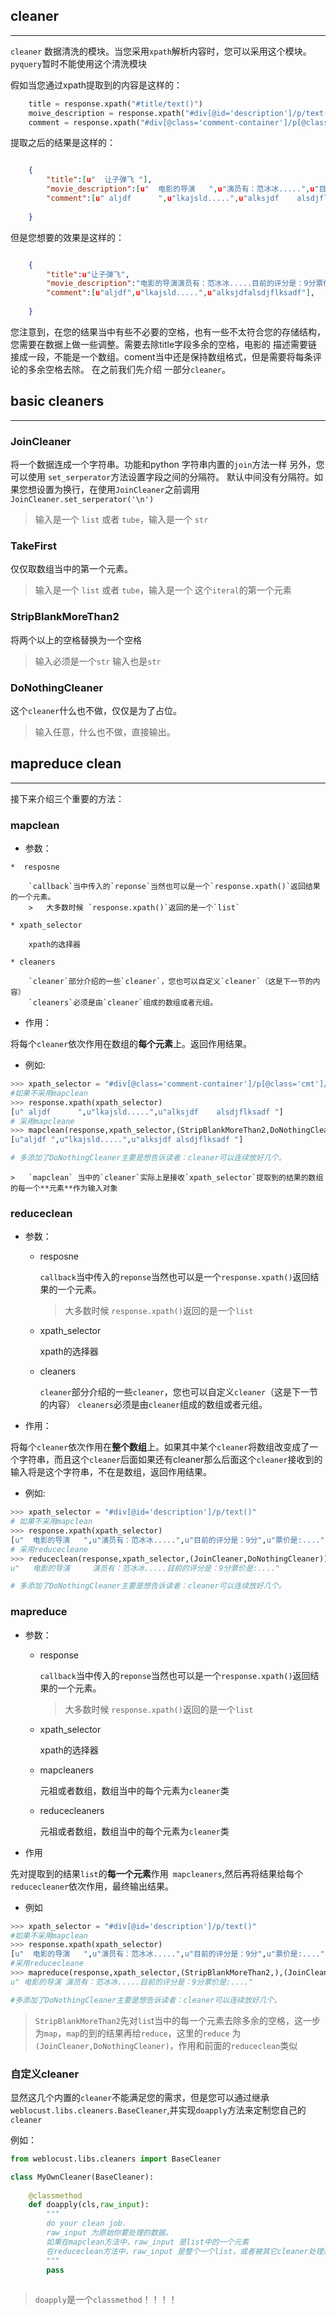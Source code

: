 ## cleaner
----------

`cleaner` 数据清洗的模块。当您采用`xpath`解析内容时，您可以采用这个模块。`pyquery`暂时不能使用这个清洗模块

假如当您通过xpath提取到的内容是这样的：

```python
    title = response.xpath("#title/text()")
    moive_description = response.xpath("#div[@id='description']/p/text()")
    comment = response.xpath("#div[@class='comment-container']/p[@class='cmt']/text()")
```

提取之后的结果是这样的：

```json

    {
        "title":[u"  让子弹飞 "],
        "movie_description":[u"  电影的导演   ",u"演员有：范冰冰.....",u"目前的评分是：9分",u"票价是:...."],
        "comment":[u" aljdf      ",u"lkajsld.....",u"alksjdf    alsdjflksadf "],
        
    }
```

但是您想要的效果是这样的：

```json

    {
        "title":u"让子弹飞",
        "movie_description":"电影的导演演员有：范冰冰.....目前的评分是：9分票价是:....",
        "comment":[u"aljdf",u"lkajsld.....",u"alksjdfalsdjflksadf"],
        
    }
```

您注意到，在您的结果当中有些不必要的空格，也有一些不太符合您的存储结构，您需要在数据上做一些调整。需要去除title字段多余的空格，电影的
描述需要链接成一段，不能是一个数组。coment当中还是保持数组格式，但是需要将每条评论的多余空格去除。
在之前我们先介绍 一部分`cleaner`。
## basic cleaners
---

###   JoinCleaner

将一个数据连成一个字符串。功能和python 字符串内置的`join`方法一样
另外，您可以使用 `set_serperator`方法设置字段之间的分隔符。
默认中间没有分隔符。如果您想设置为换行，在使用`JoinCleaner`之前调用`JoinCleaner.set_serperator('\n')`

> 输入是一个 `list` 或者 `tube`，输入是一个 `str`

###   TakeFirst

仅仅取数组当中的第一个元素。

>   输入是一个 `list` 或者 `tube`，输入是一个 这个`iteral`的第一个元素
    
###   StripBlankMoreThan2
    
将两个以上的空格替换为一个空格

>   输入必须是一个`str` 输入也是`str`
    
###   DoNothingCleaner
这个`cleaner`什么也不做，仅仅是为了占位。
>   输入任意，什么也不做，直接输出。

##  mapreduce clean
---
接下来介绍三个重要的方法：

###   mapclean

*    参数：

    *  resposne
    
        `callback`当中传入的`reponse`当然也可以是一个`response.xpath()`返回结果的一个元素。
        >   大多数时候 `response.xpath()`返回的是一个`list`

    * xpath_selector
    
        xpath的选择器

    * cleaners 
    
        `cleaner`部分介绍的一些`cleaner`，您也可以自定义`cleaner`（这是下一节的内容）
        `cleaners`必须是由`cleaner`组成的数组或者元组。
            
*    作用：

将每个`cleaner`依次作用在数组的**每个元素**上。返回作用结果。

*   例如:

```python
>>> xpath_selector = "#div[@class='comment-container']/p[@class='cmt']/text()"
#如果不采用mapclean
>>> response.xpath(xpath_selector)
[u" aljdf      ",u"lkajsld.....",u"alksjdf    alsdjflksadf "]
# 采用mapcleane
>>> mapclean(response,xpath_selector,(StripBlankMoreThan2,DoNothingCleaner))
[u"aljdf ",u"lkajsld.....",u"alksjdf alsdjflksadf "]

# 多添加了DoNothingCleaner主要是想告诉读者：cleaner可以连续放好几个。
```
    >   `mapclean` 当中的`cleaner`实际上是接收`xpath_selector`提取到的结果的数组的每一个**元素**作为输入对象


###   reduceclean

*   参数：

    *  resposne
    
        `callback`当中传入的`reponse`当然也可以是一个`response.xpath()`返回结果的一个元素。
        >   大多数时候 `response.xpath()`返回的是一个`list`

    * xpath_selector
    
        xpath的选择器

    * cleaners 
    
        `cleaner`部分介绍的一些`cleaner`，您也可以自定义`cleaner`（这是下一节的内容）
        `cleaners`必须是由`cleaner`组成的数组或者元组。
            
*   作用：

将每个`cleaner`依次作用在**整个数组**上。如果其中某个`cleaner`将数组改变成了一个字符串，而且这个`cleaner`后面如果还有cleaner那么后面这个`cleaner`接收到的输入将是这个字符串，不在是数组，返回作用结果。

*   例如:

```python
>>> xpath_selector = "#div[@id='description']/p/text()"
# 如果不采用mapclean
>>> response.xpath(xpath_selector)
[u"  电影的导演   ",u"演员有：范冰冰.....",u"目前的评分是：9分",u"票价是:...."]
# 采用reducecleane
>>> reduceclean(response,xpath_selector,(JoinCleaner,DoNothingCleaner))
u"   电影的导演     演员有：范冰冰.....目前的评分是：9分票价是:...."

# 多添加了DoNothingCleaner主要是想告诉读者：cleaner可以连续放好几个。
```

###   mapreduce

*   参数：
    *   response
    
        `callback`当中传入的`reponse`当然也可以是一个`response.xpath()`返回结果的一个元素。
        >   大多数时候 `response.xpath()`返回的是一个`list`    
        
    *   xpath_selector
    
        xpath的选择器
     
    *   mapcleaners
        
        元祖或者数组，数组当中的每个元素为`cleaner`类
        
    *   reducecleaners
    
        元祖或者数组，数组当中的每个元素为`cleaner`类
        
*   作用

先对提取到的结果`list`的**每一个元素**作用` mapcleaners`,然后再将结果给每个`reducecleaner`依次作用，最终输出结果。
    
*   例如

```python
>>> xpath_selector = "#div[@id='description']/p/text()"
#如果不采用mapclean
>>> response.xpath(xpath_selector)
[u"  电影的导演   ",u"演员有：范冰冰.....",u"目前的评分是：9分",u"票价是:...."]
#采用reducecleane
>>> mapreduce(response,xpath_selector,(StripBlankMoreThan2,),(JoinCleaner,DoNothingCleaner))
u" 电影的导演 演员有：范冰冰.....目前的评分是：9分票价是:...."

#多添加了DoNothingCleaner主要是想告诉读者：cleaner可以连续放好几个。
```

>   `StripBlankMoreThan2`先对`lis`t当中的每一个元素去除多余的空格，这一步为`map`，`map`的到的结果再给`reduce`，这里的`reduce` 为`(JoinCleaner,DoNothingCleaner)`，作用和前面的`reduceclean`类似
    


### 自定义cleaner

显然这几个内置的`cleaner`不能满足您的需求，但是您可以通过继承 `weblocust.libs.cleaners.BaseCleaner`,并实现`doapply`方法来定制您自己的`cleaner`

例如：
```python
from weblocust.libs.cleaners import BaseCleaner

class MyOwnCleaner(BaseCleaner):
    
    @classmethod
    def doapply(cls,raw_input):
        """
        do your clean job.
        raw_input 为原始你要处理的数据。
        如果在mapclean方法中，raw_input 是list中的一个元素
        在reduceclean方法中，raw_input 是整个一个list，或者被其它cleaner处理过后的数据。   
        """
        pass
        
```
>   `doapply`是一个`classmethod`！！！！